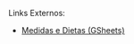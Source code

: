 Links Externos:
* [Medidas e Dietas (GSheets)](https://docs.google.com/spreadsheets/d/1ANNAjfskoCg7EENrxsjz7h1ybmubO1FV5KcBiBddMOE/edit#gid=998133939)